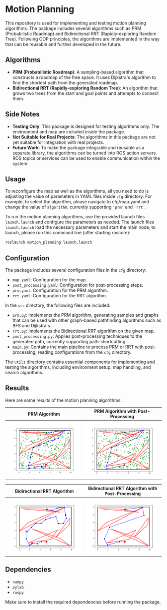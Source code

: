 # Motion Planning

This repository is used for implementing and testing motion planning algorithms. The package includes several algorithms such as PRM (Probabilistic Roadmap) and Bidirectional RRT (Rapidly-exploring Random Tree). Following OOP principles, the algorithms are implemented in the way that can be reusable and further developed in the future.

## Algorithms

- **PRM (Probabilistic Roadmap)**: A sampling-based algorithm that constructs a roadmap of the free space. It uses Dijkstra's algorithm to find the shortest path from the generated roadmap.
- **Bidirectional RRT (Rapidly-exploring Random Tree)**: An algorithm that grows two trees from the start and goal points and attempts to connect them.

## Side Notes

- **Testing Only**: This package is designed for testing algorithms only. The environment and map are included inside the package.
- **Not Suitable for Real Projects**: The algorithms in this package are not yet suitable for integration with real projects.
- **Future Work**: To make the package integrable and reusable as a separate library, the algorithms can be turned into ROS action servers. ROS topics or services can be used to enable communication within the system.

## Usage
To reconfigure the map as well as the algorithms, all you need to do is adjusting the value of parameters in YAML files inside `cfg` directory. For example, to select the algorithm, please navigate to cfg/map.yaml and change the value of `algorithm`, currently supporting `'prm'` and `'rrt'`.

To run the motion planning algorithms, use the provided launch files `launch.launch` and configure the parameters as needed. The launch files `launch.launch` load the necessary parameters and start the main node, to launch, please run this command line (after starting roscore):
```bash
roslaunch motion_planning launch.launch
```

## Configuration

The package includes several configuration files in the `cfg` directory:

- `map.yaml`: Configuration for the map.
- `post_processing.yaml`: Configuration for post-processing steps.
- `prm.yaml`: Configuration for the PRM algorithm.
- `rrt.yaml`: Configuration for the RRT algorithm.

In the `src` directory, the following files are included:
- `prm.py`: Implements the PRM algorithm, generating samples and graphs that can be used with other graph-based pathfinding algorithms such as BFS and Dijkstra's.
- `rrt.py`: Implements the Bidirectional RRT algorithm on the given map.
- `post_processing.py`: Applies post-processing techniques to the generated path, currently supporting path-shortcutting.
- `main.py`: Contains the main pipeline to process PRM or RRT with post-processing, reading configurations from the `cfg` directory.

The `utils` directory contains essential components for implementing and testing the algorithms, including environment setup, map handling, and search algorithms. 

## Results

Here are some results of the motion planning algorithms:

| PRM Algorithm | PRM Algorithm with Post-Processing |
|---------------------------------------|------------------------------------|
| ![PRM Result](docs/imgs/prm_no_shorcutting.png) | ![PRM Result](docs/imgs/prm_shortcutting.png) |

| Bidirectional RRT Algorithm | Bidirectional RRT Algorithm with Post-Processing |
|-----------------------------|--------------------------------------------------|
| ![RRT Result](docs/imgs/rrt_no_shortcutting.png) | ![RRT Result](docs/imgs/rrt_shortcutting.png) |

## Dependencies

- `numpy`
- `pylab`
- `rospy`

Make sure to install the required dependencies before running the package.